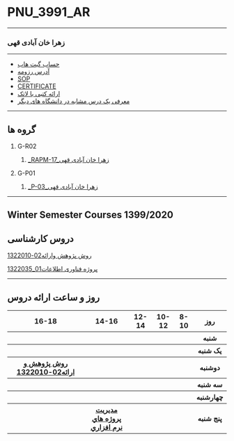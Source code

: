 # PNU_3991_AR
----------
### زهرا خان آبادی قهی

---
- [حساب گیت هاب](https://github.com/zahrakhanabadi)
- [آدرس رزومه](https://zahrakhanabadi.github.io/)
- [SOP](https://zahrakhanabadi.github.io/SOP/)
- [CERTIFICATE](https://www.sololearn.com/Certificate/1024-20268636/pdf/?mode=download)
- [ارائه کتبی با لاتک](https://github.com/zahrakhanabadi/PNU_3991_AR/find/main)
- [معرفی یک درس مشابه در دانشگاه های دیگر](https://faculty.kashanu.ac.ir/file/download/page/1507984571-presentation1-new.pdf)



-------------------
## گروه ها
 
1. G-R02

   1. [_RAPM-17_زهرا خان آبادی قهی](https://github.com/AliRazavi-edu/PNU_3991/tree/master/_BSc/ResearchAndPresentationMethods/1322010_02/17_%D8%B2%D9%87%D8%B1%D8%A7%20%D8%AE%D8%A7%D9%86%20%D8%A2%D8%A8%D8%A7%D8%AF%D9%8A%20%D9%82%D9%87%D9%8A)
   
2. G-P01

   1. [_P-03_زهرا خان آبادی قهی](https://github.com/AliRazavi-edu/PNU_3991/tree/master/_BSc/Project/1322035_01/03_%D8%B2%D9%87%D8%B1%D8%A7%20%D8%AE%D8%A7%D9%86%20%D8%A2%D8%A8%D8%A7%D8%AF%D9%8A%20%D9%82%D9%87%D9%8A)
   
-------------------
## Winter Semester Courses 1399/2020

## دروس کارشناسی

[روش پژوهش وارائه02-1322010](https://github.com/AliRazavi-edu/PNU_3991/tree/master/_BSc/ResearchAndPresentationMethods)

[پروژه فناوری اطلاعات01_1322035](https://github.com/AliRazavi-edu/PNU_3991/tree/master/_BSc/Project/1322035_01)

-----------------

## روز و ساعت ارائه دروس

<table style="width:100%">
  <tr>
    <th >16-18</th>
    <th >14-16</th>
    <th >12-14</th>
    <th>10-12</th>
    <th>8-10</th>
    <th>روز</th>
   </tr>
  <tr>
    <th ></th>
    <th ><a </a></th>
    <th ><a </a></th>
    <th></th>
    <th></th>
    <th>شنبه</th>
  </tr>
   <tr>
    <th ></th>
    <th ></th>
    <th></th>
    <th></th>
    <th ></th>
    <th>یک شنبه</th>
  </tr>
   <tr>
     <th ><a  href="https://github.com/AliRazavi-edu/PNU_3991/tree/master/_BSc/ResearchAndPresentationMethods" >روش پژوهش و ارائه02-1322010</a> </th>
     <th ><a </a></th>
     <th><a </a></th>
     <th><a </a></th>
    <th ></th>   
    <th>دوشنبه</th>
  </tr>
   <tr>
    <th ></th>
    <th ></th>
    <th></th>
    <th></th>
    <th ></th>
    <th>سه شنبه</th>
  </tr>
   <tr>
    <th ></th>
    <th ></th>
    <th></th>
    <th></th>
     <th ><a </a></th>
    <th>چهارشنبه</th>
  </tr>
   <tr>
    <th ></th>
     <th ><a  href="https://github.com/AliRazavi-edu/PNU_3991/tree/master/_MSc/SoftwareProjectManagement">مديريت پروژه هاي نرم افزاري</a></th>
     <th ><a </a></th>
     <th><a  </a></th>
    <th><a </a></th>
    <th>پنج شنبه</th>
  </tr>
</table>
